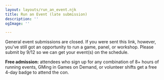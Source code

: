 ```yaml
---
layout: layouts/run_an_event.njk
title: Run an Event (late submission)
description: ''
ogImage: ''

---
```

General event submissions are closed. If you were sent this link, however, you've still got an opportunity to run a game, panel, or workshop. Please submit by 9/12 so we can get your event(s) on the schedule.

**Free admission:** attendees who sign up for any combination of 8+ hours of running events, GMing in Games on Demand, or volunteer shifts get a free 4-day badge to attend the con.